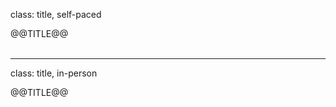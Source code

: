 class: title, self-paced

@@TITLE@@<br/></br>

---

class: title, in-person

@@TITLE@@<br/></br>



<!--
WiFi: **Something**<br/>
Password: **Something**

**Be kind to the WiFi!**<br/>
*Use the 5G network.*
*Don't use your hotspot.*<br/>
*Don't stream videos or download big files during the workshop*<br/>
*Thank you!*
-->
